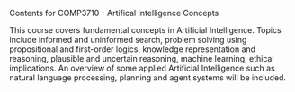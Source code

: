Contents for COMP3710 - Artifical Intelligence Concepts

This course covers fundamental concepts in Artificial Intelligence. Topics include informed and
uninformed search, problem solving using propositional and first-order logics, knowledge
representation and reasoning, plausible and uncertain reasoning, machine learning, ethical
implications. An overview of some applied Artificial Intelligence such as natural language processing,
planning and agent systems will be included.